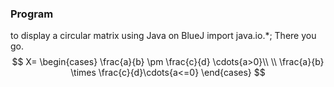 ### Program
to display a circular matrix using Java on BlueJ
import java.io.*;
There you go.
$$
X=
\begin{cases}
\frac{a}{b} \pm \frac{c}{d} \cdots{a>0}\\
\\
\frac{a}{b} \times \frac{c}{d}\cdots{a<=0}
\end{cases}
$$

